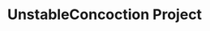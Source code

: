 ---
title: UnstableConcoction Project
tags: [Game]
style: fill
color: light
description: Source code of the game <i>PuppyDays</i>
external_url: https://github.com/PuppyGummy/PuppyDaysProject
---